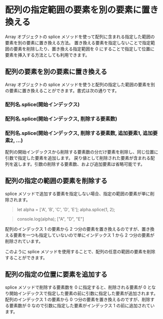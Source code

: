 # 配列の指定範囲の要素を別の要素に置き換える
Array オブジェクトの splice メソッドを使って配列に含まれる指定した範囲の要素を別の要素に置き換える方法。
置き換える要素を指定しないことで指定範囲の要素を削除したり、置き換える指定範囲を 0 にすることで指定して位置に要素を挿入する方法としても利用できます。

## 配列の要素を別の要素に置き換える
Array オブジェクトの splice メソッドを使うと配列の指定した範囲の要素を別の要素に置き換えることができます。書式は次の通りです。

### 配列名.splice(開始インデックス)
### 配列名.splice(開始インデックス, 削除する要素数)
### 配列名.splice(開始インデックス, 削除する要素数, 追加要素1, 追加要素2, ...)

配列の開始インデックスから削除する要素数の分だけ要素を削除し、同じ位置に引数で指定した要素を追加します。
戻り値として削除された要素が含まれる配列を返します。引数の削除する要素数、および追加要素は省略可能です。

## 配列の指定の範囲の要素を削除する
splice メソッドで追加する要素を指定しない場合、指定の範囲の要素が単に削除されます。

>let alpha = ['A', 'B', 'C', 'D', 'E'];
>alpha.splice(1, 2);

>console.log(alpha);
> ["A", "D", "E"]

配列のインデックス 1 の要素から 2 つ分の要素を置き換えるのですが、置き換える要素を一つも指定していないので単にインデックス 1 から 2 つ分の要素が削除されています。

このように splice メソッドを使用することで、配列の任意の範囲の要素を削除することができます。

## 配列の指定の位置に要素を追加する
splice メソッドで削除する要素数を 0 に指定すると、削除される要素が 0 となり開始インデックスで指定した要素の前に引数に指定した要素が追加されます。
配列のインデックス 1 の要素から 0 つ分の要素を置き換えるのですが、削除する要素数が 0 なので引数に指定した要素がインデックス 1 の前に追加されています。
